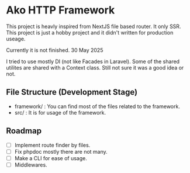 # Ako HTTP Framework

This project is heavly inspired from NextJS file based router. It only SSR. 
This project is just a hobby project and it didn't written for production useage.

Currently it is not finished. 30 May 2025

I tried to use mostly DI (not like Facades in Laravel). Some of the shared utilites are shared with a Context class. Still not sure it was a good idea or not. 


## File Structure (Development Stage)
- framework/ : You can find most of the files related to the framework. 
- src/ : It is for usage of the framework.


## Roadmap
- [ ] Implement route finder by files. 
- [ ] Fix phpdoc mostly there are not many. 
- [ ] Make a CLI for ease of usage.
- [ ] Middlewares.
